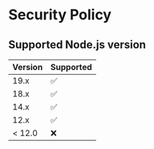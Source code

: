 # Security Policy

## Supported Node.js version

| Version | Supported          |
| ------- | ------------------ |
| 19.x   | :white_check_mark: |
| 18.x   | :white_check_mark:                |
| 14.x   | :white_check_mark: |
| 12.x   | :white_check_mark:                |
| < 12.0   | :x:                |
